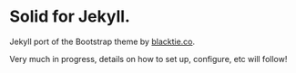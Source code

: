 Solid for Jekyll.
============

Jekyll port of the Bootstrap theme by [blacktie.co](http://www.blacktie.co).

Very much in progress, details on how to set up, configure, etc will follow!
